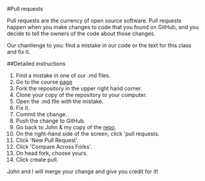 #Pull requests

Pull requests are the currency of open source software. Pull requests happen when you make changes to code that you found on GitHub, and you decide to tell the owners of the code about those changes.

Our chanllenge to you: find a mistake in our code or the text for this class and fix it.

##Detailed instructions

1) Find a mistake in one of our .md files.  
2) Go to the course [page](https://github.com/wrightaprilm/TTU)  
3) Fork the repository in the upper right hand corner.  
4) Clone your copy of the repository to your computer.  
5) Open the .md file with the mistake.  
6) Fix it.  
7) Commit the change.  
8) Push the change to GitHub.  
9) Go back to John & my copy of the [repo](https://github.com/wrightaprilm/TTU).  
10) On the right-hand side of the screen, click 'pull requests.  
11) Click 'New Pull Request'.  
12) Click 'Compare Across Forks'.  
13) On head fork, choose yours.  
14) Click create pull.  

John and I will merge your change and give you credit for it!

